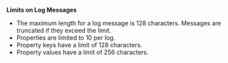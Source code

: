 **Limits on Log Messages**

* The maximum length for a log message is 128 characters. Messages are truncated if they exceed the limit.
* Properties are limited to 10 per log.
* Property keys have a limit of 128 characters.
* Property values have a limit of 256 characters.
